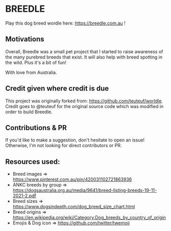 # **BREED**LE

Play this dog breed wordle here: https://breedle.com.au !

## Motivations

Overall, Breedle was a small pet project that I started to raise awareness of the many purebred breeds that exist. It will also help with breed spotting in the wild. Plus it's a bit of fun!

With love from Australia.

## Credit given where credit is due

This project was originally forked from: https://github.com/teuteuf/worldle. 
Credit goes to @teuteuf for the original source code which was modified in order to build Breedle.

## Contributions & PR

If you'd like to make a suggestion, don't hesitate to open an issue! Otherwise, I'm not looking for direct contributors or PR.

## Resources used:

- Breed images => https://www.pinterest.com.au/pin/420031102721863936
- ANKC breeds by group => https://dogsaustralia.org.au/media/9641/breed-listing-breeds-19-11-2021-2.pdf
- Breed sizes => https://www.dogsindepth.com/dog_breed_size_chart.html
- Breed origins => https://en.wikipedia.org/wiki/Category:Dog_breeds_by_country_of_origin
- Emojis & Dog icon => https://github.com/twitter/twemoji
